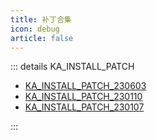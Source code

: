 ```yaml
---
title: 补丁合集
icon: debug
article: false
---
```


::: details KA_INSTALL_PATCH

- [KA_INSTALL_PATCH_230603](/posts/ka_install_patch_230603.html)
- [KA_INSTALL_PATCH_230110](/posts/ka_install_patch_230110.html)
- [KA_INSTALL_PATCH_230107](/posts/ka_install_patch_230107.html)


:::

<Share colorful />
